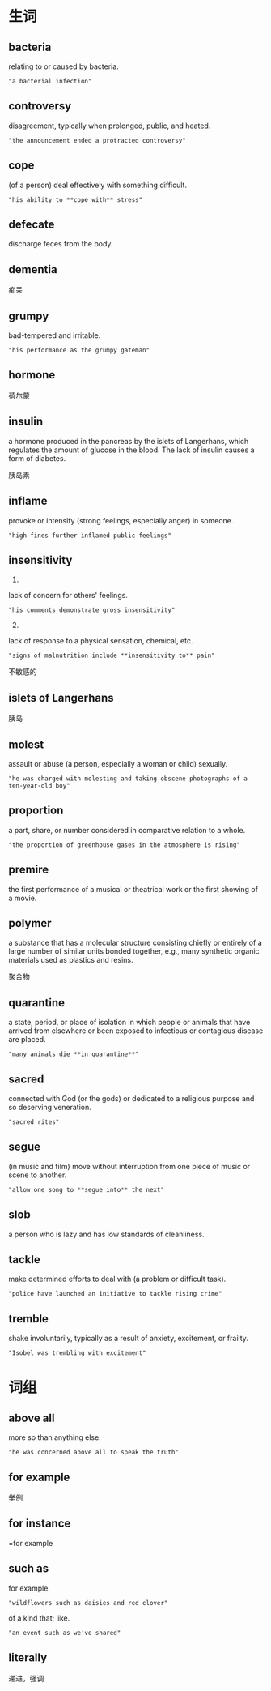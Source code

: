 # 生词



## bacteria

relating to or caused by bacteria.

`"a bacterial infection"`

## controversy

disagreement, typically when prolonged, public, and heated.

`"the announcement ended a protracted controversy"`

## cope

(of a person) deal effectively with something difficult.

`"his ability to **cope with** stress"`

## defecate

discharge feces from the body.

## dementia

痴呆

## grumpy

bad-tempered and irritable.

`"his performance as the grumpy gateman"`

## hormone

荷尔蒙

## insulin

a hormone produced in the pancreas by the islets of Langerhans, which regulates the amount of glucose in the blood. The lack of insulin causes a form of diabetes.

胰岛素

## inflame

provoke or intensify (strong feelings, especially anger) in someone.

`"high fines further inflamed public feelings"`

## insensitivity

1.

lack of concern for others' feelings.

`"his comments demonstrate gross insensitivity"`

2.

lack of response to a physical sensation, chemical, etc.

`"signs of malnutrition include **insensitivity to** pain"`

不敏感的

## islets of Langerhans

胰岛

## molest

assault or abuse (a person, especially a woman or child) sexually.

`"he was charged with molesting and taking obscene photographs of a ten-year-old boy"`

## proportion

a part, share, or number considered in comparative relation to a whole.

`"the proportion of greenhouse gases in the atmosphere is rising"`

## premire

the first performance of a musical or theatrical work or the first showing of a movie.

## polymer

a substance that has a molecular structure consisting chiefly or entirely of a large number of similar units bonded together, e.g., many synthetic organic materials used as plastics and resins.

聚合物

## quarantine

a state, period, or place of isolation in which people or animals that have arrived from elsewhere or been exposed to infectious or contagious disease are placed.

`"many animals die **in quarantine**"`

## sacred

connected with God (or the gods) or dedicated to a religious purpose and so deserving veneration.

`"sacred rites"`

## segue

(in music and film) move without interruption from one piece of music or scene to another.

`"allow one song to **segue into** the next"`

## slob

a person who is lazy and has low standards of cleanliness.

## tackle

make determined efforts to deal with (a problem or difficult task).

`"police have launched an initiative to tackle rising crime"`

## tremble

shake involuntarily, typically as a result of anxiety, excitement, or frailty.

`"Isobel was trembling with excitement"`



# 词组

## above all

more so than anything else.

`"he was concerned above all to speak the truth"`

## for example

举例

## for instance

=for example

## such as

for example.

`"wildflowers such as daisies and red clover"`

of a kind that; like.

`"an event such as we've shared"`

## literally

递进，强调